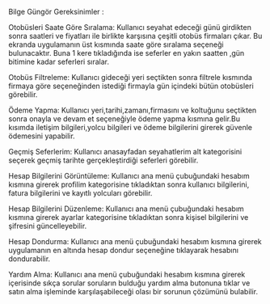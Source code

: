 

Bilge Güngör Gereksinimler :

Otobüsleri Saate Göre Sıralama: Kullanıcı seyahat edeceği günü girdikten sonra saatleri ve fiyatları ile birlikte karşısına çeşitli otobüs firmaları çıkar. Bu ekranda uygulamanın üst kısmında saate göre sıralama seçeneği bulunacaktır. Buna 1 kere tıkladığında ise seferler en yakın saatten ,gün bitimine kadar seferleri sıralar.

Otobüs Filtreleme: Kullanıcı gideceği yeri seçtikten sonra filtrele kısmında firmaya göre seçeneğinden istediği firmayla gün içindeki bütün otobüsleri görebilir.

Ödeme Yapma: Kullanıcı yeri,tarihi,zamanı,firmasını ve koltuğunu seçtikten sonra onayla ve devam et seçeneğiyle ödeme yapma kısmına gelir.Bu kısımda iletişim bilgileri,yolcu bilgileri ve ödeme bilgilerini girerek güvenle ödemesini yapabilir.

Geçmiş Seferlerim: Kullanıcı anasayfadan seyahatlerim alt kategorisini seçerek geçmiş tarihte gerçekleştirdiği seferleri görebilir.

Hesap Bilgilerini Görüntüleme: Kullanıcı ana menü çubuğundaki hesabım kısmına girerek profilim kategorisine tıkladıktan sonra kullanıcı bilgilerini, fatura bilgilerini ve kayıtlı yolcuları görebilir.

Hesap Bilgilerini Düzenleme: Kullanıcı ana menü çubuğundaki hesabım kısmına girerek ayarlar kategorisine tıkladıktan sonra kişisel bilgilerini ve şifresini güncelleyebilir.

Hesap Dondurma: Kullanıcı ana menü çubuğundaki hesabım kısmına girerek uygulamanın en altında hesap dondur seçeneğine tıklayarak hesabını dondurabilir.

Yardım Alma: Kullanıcı ana menü çubuğundaki hesabım kısmına girerek içerisinde sıkça sorular soruların bulduğu yardım alma butonuna tıklar ve satın alma işleminde karşılaşabileceği olası bir sorunun çözümünü bulabilir.
